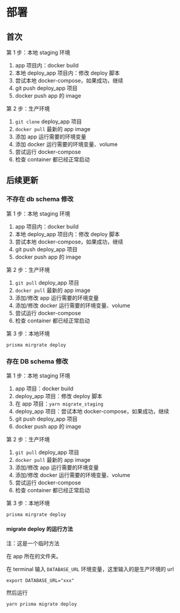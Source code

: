 # 部署

## 首次

第 1 步：本地 staging 环境

1. app 项目内：docker build
2. 本地 deploy_app 项目内：修改 deploy 脚本
3. 尝试本地 docker-compose，如果成功，继续
4. git push deploy_app 项目
5. docker push app 的 image

第 2 步：生产环境

1. `git clone` deploy_app 项目
2. `docker pull` 最新的 app image
3. 添加 app 运行需要的环境变量
4. 添加 docker 运行需要的环境变量、volume
5. 尝试运行 docker-compose
6. 检查 container 都已经正常启动

## 后续更新

### 不存在 db schema 修改

第 1 步：本地 staging 环境

1. app 项目内：docker build
2. 本地 deploy_app 项目内：修改 deploy 脚本
3. 尝试本地 docker-compose，如果成功，继续
4. git push deploy_app 项目
5. docker push app 的 image

第 2 步：生产环境

1. `git pull` deploy_app 项目
2. `docker pull` 最新的 app image
3. 添加/修改 app 运行需要的环境变量
4. 添加/修改 docker 运行需要的环境变量、volume
5. 尝试运行 docker-compose
6. 检查 container 都已经正常启动

第 3 步：本地环境

`prisma mirgrate deploy`

### 存在 DB schema 修改

第 1 步：本地 staging 环境

1. app 项目：docker build
2. deploy_app 项目：修改 deploy 脚本
3. 在 app 项目：`yarn migrate_staging`
4. deploy_app 项目：尝试本地 docker-compose，如果成功，继续
5. git push deploy_app 项目
6. docker push app 的 image

第 2 步：生产环境

1. `git pull` deploy_app 项目
2. `docker pull` 最新的 app image
3. 添加/修改 app 运行需要的环境变量
4. 添加/修改 docker 运行需要的环境变量、volume
5. 尝试运行 docker-compose
6. 检查 container 都已经正常启动

第 3 步：本地环境

`prisma mirgrate deploy`

#### migrate deploy 的运行方法

注：这是一个临时方法

在 app 所在的文件夹。

在 terminal 输入 `DATABASE_URL` 环境变量，这里输入的是生产环境的 url

```
export DATABASE_URL="xxx"
```

然后运行

`yarn prisma migrate deploy`
